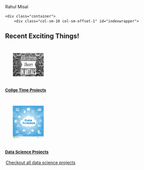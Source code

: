 <html>
    <head>Rahul Misal</head>
<body>
   

    <div class="container">
        <div class="col-sm-10 col-sm-offset-1" id="indexwrapper">


<style>
</style>


<h2>Recent Exciting Things!</h2>

<a href="/Projects.html">
<div class="post">
<img style="width:20%; height: 20%; margin-left: 5%; margin-top: 5%; margin-bottom: 5%;" src="/projects.png">
<h4 style="margin-top:8px; font-size:95%;">Collge Time Projects</h4>
</div>
</a>

<a href="https://www.kaggle.com/rdmisal/world-data-analysis">
<div class="post">
<img style="width:20%; height: 20%; margin-left: 5%; margin-top: 5%; margin-bottom: 5%;" src="/download.jpeg">
<h4 style="margin-top:8px; font-size:95%;">Data Science Projects</h4>
<legend>Checkout all data science projects</legend>
</div>
</a>

</body>
</html>
